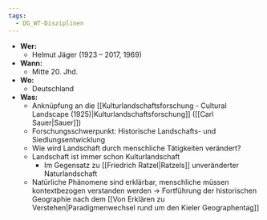 ```yaml
---
tags:
  - DG_WT-Disziplinen
---
```


- **Wer:**
	- Helmut Jäger (1923 – 2017, 1969)
- **Wann:**
	- Mitte 20. Jhd.
- **Wo:**
	- Deutschland
- **Was:**
	- Anknüpfung an die [[Kulturlandschaftsforschung - Cultural Landscape (1925)|Kulturlandschaftsforschung]] ([[Carl Sauer|Sauer]])
	- Forschungsschwerpunkt: Historische Landschafts- und Siedlungsentwicklung
	- Wie wird Landschaft durch menschliche Tätigkeiten verändert?
	- Landschaft ist immer schon Kulturlandschaft
		- Im Gegensatz zu [[Friedrich Ratzel|Ratzels]] unveränderter Naturlandschaft
	- Natürliche Phänomene sind erklärbar, menschliche müssen kontextbezogen verstanden werden → Fortführung der historischen Geographie nach dem [[Von Erklären zu Verstehen|Paradigmenwechsel rund um den Kieler Geographentag]]
	